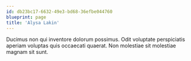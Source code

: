```yaml
---
id: db23bc17-6632-49e3-bd68-36efbe044760
blueprint: page
title: 'Alysa Lakin'
---
```

Ducimus non qui inventore dolorum possimus. Odit voluptate perspiciatis aperiam voluptas quis occaecati quaerat. Non molestiae sit molestiae magnam sit sunt.